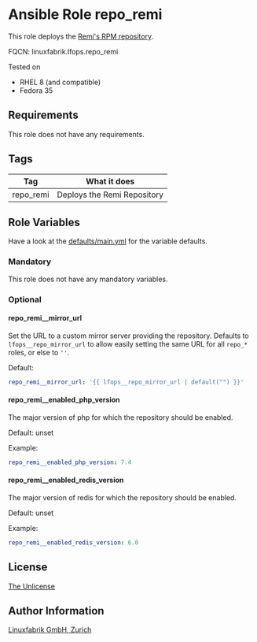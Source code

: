 # Ansible Role repo_remi

This role deploys the [Remi's RPM repository](https://rpms.remirepo.net/).

FQCN: linuxfabrik.lfops.repo_remi

Tested on

* RHEL 8 (and compatible)
* Fedora 35


## Requirements

This role does not have any requirements.


## Tags

| Tag       | What it does                |
| ---       | ------------                |
| repo_remi | Deploys the Remi Repository |


## Role Variables

Have a look at the [defaults/main.yml](https://github.com/Linuxfabrik/lfops/blob/main/roles/repo_remi/defaults/main.yml) for the variable defaults.


### Mandatory

This role does not have any mandatory variables.


### Optional

#### repo_remi__mirror_url

Set the URL to a custom mirror server providing the repository. Defaults to `lfops__repo_mirror_url` to allow easily setting the same URL for all `repo_*` roles, or else to `''`.

Default:
```yaml
repo_remi__mirror_url: '{{ lfops__repo_mirror_url | default("") }}'
```


#### repo_remi__enabled_php_version

The major version of php for which the repository should be enabled.

Default: unset

Example:
```yaml
repo_remi__enabled_php_version: 7.4
```


#### repo_remi__enabled_redis_version

The major version of redis for which the repository should be enabled.

Default: unset

Example:
```yaml
repo_remi__enabled_redis_version: 6.0
```




## License

[The Unlicense](https://unlicense.org/)


## Author Information

[Linuxfabrik GmbH, Zurich](https://www.linuxfabrik.ch)
